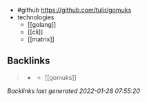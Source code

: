 - #github https://github.com/tulir/gomuks
- technologies
	- [[golang]] 
	- [[cli]] 
	- [[matrix]] 





## Backlinks

> - [](2021-01-11.md)
>   - [[gomuks]]

_Backlinks last generated 2022-01-28 07:55:20_
